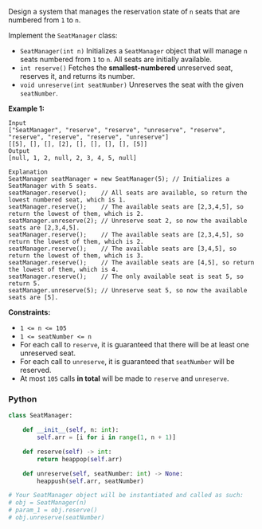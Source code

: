Design a system that manages the reservation state of  `n`  seats that are numbered from  `1`  to  `n`.

Implement the  `SeatManager`  class:

- `SeatManager(int n)`  Initializes a  `SeatManager`  object that will manage  `n`  seats numbered from  `1`  to  `n`.
  All seats are initially available.
- `int reserve()`  Fetches the  **smallest-numbered**  unreserved seat, reserves it, and returns its number.
- `void unreserve(int seatNumber)`  Unreserves the seat with the given  `seatNumber`.

**Example 1:**

```
Input
["SeatManager", "reserve", "reserve", "unreserve", "reserve", "reserve", "reserve", "reserve", "unreserve"]
[[5], [], [], [2], [], [], [], [], [5]]
Output
[null, 1, 2, null, 2, 3, 4, 5, null]

Explanation
SeatManager seatManager = new SeatManager(5); // Initializes a SeatManager with 5 seats.
seatManager.reserve();    // All seats are available, so return the lowest numbered seat, which is 1.
seatManager.reserve();    // The available seats are [2,3,4,5], so return the lowest of them, which is 2.
seatManager.unreserve(2); // Unreserve seat 2, so now the available seats are [2,3,4,5].
seatManager.reserve();    // The available seats are [2,3,4,5], so return the lowest of them, which is 2.
seatManager.reserve();    // The available seats are [3,4,5], so return the lowest of them, which is 3.
seatManager.reserve();    // The available seats are [4,5], so return the lowest of them, which is 4.
seatManager.reserve();    // The only available seat is seat 5, so return 5.
seatManager.unreserve(5); // Unreserve seat 5, so now the available seats are [5].
```

**Constraints:**

- `1 <= n <= 105`
- `1 <= seatNumber <= n`
- For each call to  `reserve`, it is guaranteed that there will be at least one unreserved seat.
- For each call to  `unreserve`, it is guaranteed that  `seatNumber`  will be reserved.
- At most  `105`  calls  **in total**  will be made to  `reserve`  and  `unreserve`.

### Python

```python
class SeatManager:

    def __init__(self, n: int):
        self.arr = [i for i in range(1, n + 1)]

    def reserve(self) -> int:
        return heappop(self.arr)

    def unreserve(self, seatNumber: int) -> None:
        heappush(self.arr, seatNumber)

# Your SeatManager object will be instantiated and called as such:
# obj = SeatManager(n)
# param_1 = obj.reserve()
# obj.unreserve(seatNumber)
```